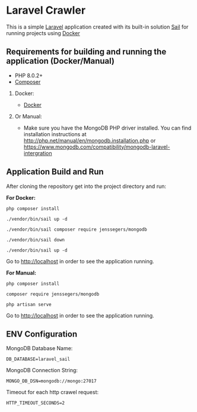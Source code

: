 # Laravel Crawler

This is a simple [Laravel](https://laravel.com/docs/9.x) application created with its built-in
solution [Sail](https://laravel.com/docs/9.x/sail) for running projects
using [Docker](https://www.docker.com/)

## Requirements for building and running the application (Docker/Manual)

- PHP 8.0.2+
- [Composer](https://getcomposer.org/download/)

1. Docker:
    - [Docker](https://docs.docker.com/get-docker/)
    
2. Or Manual:
    - Make sure you have the MongoDB PHP driver installed. You can find installation instructions at http://php.net/manual/en/mongodb.installation.php
    or
    https://www.mongodb.com/compatibility/mongodb-laravel-intergration


## Application Build and Run

After cloning the repository get into the project directory and run:

**For Docker:**

`php composer install`

`./vendor/bin/sail up -d`

`./vendor/bin/sail composer require jenssegers/mongodb`

`./vendor/bin/sail down`

`./vendor/bin/sail up -d`

Go to [http://localhost](http://localhost) in order to see the application running.



**For Manual:**

`php composer install`

`composer require jenssegers/mongodb`

`php artisan serve`

Go to [http://localhost](http://localhost) in order to see the application running.


## ENV Configuration

MongoDB Database Name:

`DB_DATABASE=laravel_sail`

MongoDB Connection String:

`MONGO_DB_DSN=mongodb://mongo:27017`

Timeout for each http crawel request:

`HTTP_TIMEOUT_SECONDS=2`

